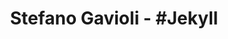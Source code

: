 ---
tag: jekyll
title: Stefano Gavioli - &#35;Jekyll
permalink: "/category/jekyll"
layout: category
---